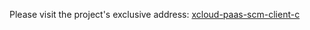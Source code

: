 Please visit the project's exclusive address: [xcloud-paas-scm-client-c](../../../../../xcloud-paas-scm-client-c)